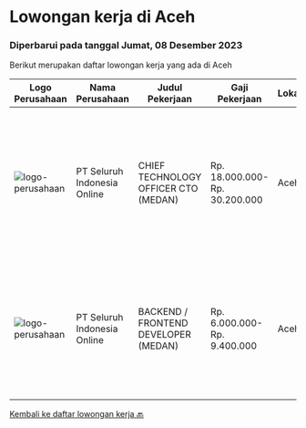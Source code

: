 
  # Lowongan kerja di Aceh

  ### Diperbarui pada tanggal Jumat, 08 Desember 2023

  Berikut merupakan daftar lowongan kerja yang ada di Aceh

  |Logo Perusahaan | Nama Perusahaan | Judul Pekerjaan | Gaji Pekerjaan | Lokasi | Deskripsi | Tanggal diunggah | Pranala |
  | -------------- | --------------- | --------------- | --------- | --------- | -------------- | ------- | ----------- |
  |![logo-perusahaan](https://image-service-cdn.seek.com.au/c768f0670f8f8212da7de609b6af9d0b2e5134cc/ee4dce1061f3f616224767ad58cb2fc751b8d2dc)|PT Seluruh Indonesia Online|CHIEF TECHNOLOGY OFFICER CTO (MEDAN)|Rp. 18.000.000-Rp. 30.200.000|Aceh|Memiliki pengalaman leadership sebagai Manager sebelumnya.Back End Engineer1. Memiliki pengalaman dalam membangun RESTful APIs2. Menguasai bahasa...|Jumat, 10 November 2023|https://www.jobstreet.co.id/id/job/chief-technology-officer-cto-medan-4525462?token=0~c8eefc98-78c8-4ee3-9491-d58e44736527&sectionRank=1&jobId=jobstreet-id-job-4525462|
|![logo-perusahaan](https://image-service-cdn.seek.com.au/c768f0670f8f8212da7de609b6af9d0b2e5134cc/ee4dce1061f3f616224767ad58cb2fc751b8d2dc)|PT Seluruh Indonesia Online|BACKEND / FRONTEND DEVELOPER (MEDAN)|Rp. 6.000.000-Rp. 9.400.000|Aceh|Back End Developer Requirements:-Candidate must possess at least Diploma, Bachelor Degree in computer science / Information Technology, Engineering...|Jumat, 10 November 2023|https://www.jobstreet.co.id/id/job/backend-frontend-developer-medan-4525468?token=0~c8eefc98-78c8-4ee3-9491-d58e44736527&sectionRank=2&jobId=jobstreet-id-job-4525468|


  [Kembali ke daftar lowongan kerja 🔙](../README.md#daftar-lowongan-kerja)
  
